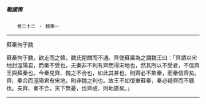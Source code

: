 

##### 戰國策
　　`卷二十二 ‧ 魏策一`

* * *

蘇秦拘于魏

蘇秦拘于魏，欲走而之韓，魏氏閉關而不通。齊使蘇厲為之謂魏王曰：「齊請以宋地封涇陽君，而秦不受也。夫秦非不利有齊而得宋地也，然其所以不受者，不信齊王與蘇秦也。今秦見齊、魏之不合也，如此其甚也，則齊必不欺秦，而秦信齊矣。齊、秦合而涇陽君有宋地，則非魏之利也。故王不如復東蘇秦，秦必疑齊而不聽也。夫齊、秦不合，天下無憂，伐齊成，則地廣矣。」

* * *


